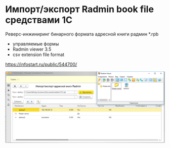 # Импорт/экспорт Radmin book file средствами 1С
Реверс-инжиниринг бинарного формата адресной книги радмин *.rpb
* управляемые формы
* Radmin viewer 3.5
* csv extension file format

https://infostart.ru/public/544700/

![image](https://github.com/kuzyara/Import-export-radmin-book-1C/blob/master/2019-04-02_08-48-18.png?raw=true)
